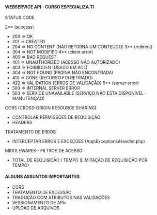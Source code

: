 #### WEBSERVICE API - CURSO ESPECIALIZA TI

STATUS CODE

2** (success)
  - 200 => OK
  - 201 => CREATED
  - 204 => NO CONTENT (NÃO RETORNA UM CONTEÚDO)
3** (redirect)
  - 304 => NOT MODIFIED
4** (client error)
  - 400 => BAD REQUEST
  - 401 => UNAUTHORIZED (ACESSO NÃO AUTORIZADO)
  - 403 => FORBIDDEN (USADO EM ACL)
  - 404 => NOT FOUND (PÁGINA NÃO ENCONTRADA)
  - 410 => GONE (RECURSO FOI RETIRADO)
  - 422 => VALIDATION (ERROS DE VALIDAÇÃO)
5** (server error)
  - 500 => INTERNAL SERVER ERROR
  - 503 => SERVICE UNAVAILABLE (SERVIÇO NÃO ESTÁ DISPONÍVEL - MANUTENÇÃO)
  
CORS (CROSS-ORIGIN RESOURCE SHARING)
  - CONTROLAR PERMISSÕES DE REQUISIÇÃO
  - HEADERS
  
TRATAMENTO DE ERROS
  - INTERCEPTAR ERROS E EXCEÇÕES (App\Exceptions\Handler.php)
  
MIDDLEWARES - FILTROS DE ACESSO
  - TOTAL DE REQUISIÇÃO / TEMPO (LIMITAÇÃO DE REQUISIÇÃO POR TEMPO)
  
#### ALGUNS ASSUNTOS IMPORTANTES

- CORS
- TRATAMENTO DE EXCESSÃO
- TRADUÇÃO COM ATRIBUTOS NAS VALIDAÇÕES
- VERSIONAMENTO DE APIs
- UPLOAD DE ARQUIVOS






  



